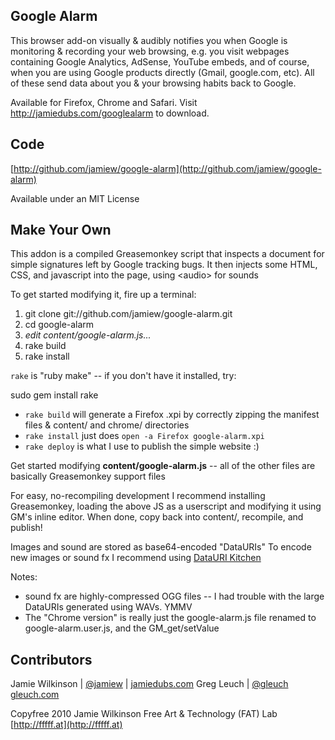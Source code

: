 Google Alarm
------------

This browser add-on visually & audibly notifies you when Google
is monitoring & recording your web browsing, e.g. you visit webpages
containing Google Analytics, AdSense, YouTube embeds, and of course,
when you are using Google products directly (Gmail, google.com, etc).
All of these send data about you & your browsing habits back to Google.

Available for Firefox, Chrome and Safari. Visit <http://jamiedubs.com/googlealarm> to download.

Code
----

[http://github.com/jamiew/google-alarm](http://github.com/jamiew/google-alarm)

Available under an MIT License

Make Your Own
-------------

This addon is a compiled Greasemonkey script that inspects a document
for simple signatures left by Google tracking bugs. It then injects
some HTML, CSS, and javascript into the page, using &lt;audio&gt; for sounds

To get started modifying it, fire up a terminal:

1. git clone git://github.com/jamiew/google-alarm.git
2. cd google-alarm
3. *edit content/google-alarm.js...*
4. rake build
5. rake install

`rake` is "ruby make" -- if you don't have it installed, try:

sudo gem install rake

* `rake build` will generate a Firefox .xpi by correctly zipping
  the manifest files & content/ and chrome/ directories
* `rake install` just does `open -a Firefox google-alarm.xpi`
* `rake deploy` is what I use to publish the simple website :)

Get started modifying **content/google-alarm.js** -- all of the other
files are basically Greasemonkey support files

For easy, no-recompiling development I recommend installing Greasemonkey,
loading the above JS as a userscript and modifying it using GM's
inline editor. When done, copy back into content/, recompile, and publish!

Images and sound are stored as base64-encoded "DataURIs"
To encode new images or sound fx I recommend using [DataURI Kitchen](http://software.hixie.ch/utilities/cgi/data/data)

Notes:

* sound fx are highly-compressed OGG files -- I had trouble
  with the large DataURIs generated using WAVs. YMMV
* The "Chrome version" is really just the google-alarm.js file
  renamed to google-alarm.user.js, and the GM_get/setValue



Contributors
-----

Jamie Wilkinson | [@jamiew](http://twitter.com/jamiew) | [jamiedubs.com](http://jamiedubs.com)
Greg Leuch | [@gleuch](http://twitter.com/gleuch) [gleuch.com](http://gleuch.com)


Copyfree 2010 Jamie Wilkinson
Free Art & Technology (FAT) Lab
[http://fffff.at](http://fffff.at)
